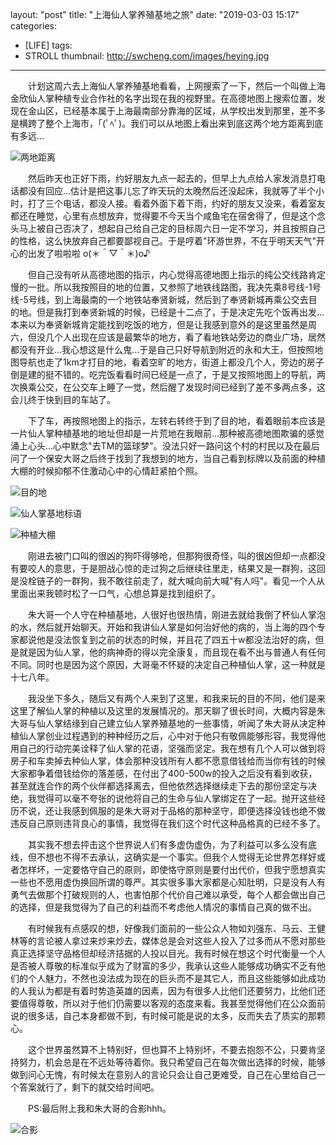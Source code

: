 layout: "post"
title: "上海仙人掌养殖基地之旅"
date: "2019-03-03 15:17"
categories:
- [LIFE]
tags:
- STROLL
thumbnail: http://swcheng.com/images/heying.jpg
---
　　计划这周六去上海仙人掌养殖基地看看，上网搜索了一下，然后一个叫做上海金欣仙人掌种植专业合作社的名字出现在我的视野里。在高德地图上搜索位置，发现在金山区，已经基本属于上海最南部分靠海的区域，从学校出发到那里，差不多是横跨了整个上海市，｢(ﾟﾍﾟ)。我们可以从地图上看出来到底这两个地方距离到底有多远...
<!-- more -->
![](/images/xianren_distance.jpg "两地距离")

　　然后昨天也正好下雨，约好朋友九点一起去的，但早上九点给人家发消息打电话都没有回应...估计是把这事儿忘了昨天玩的太晚然后还没起床，我就等了半个小时，打了三个电话，都没人接。看着外面下着下雨，约好的朋友又没来，看着室友都还在睡觉，心里有点想放弃，觉得要不今天当个咸鱼宅在宿舍得了，但是这个念头马上被自己否决了，想起自己给自己定的目标周六日一定不学习，并且按照自己的性格，这么快放弃自己都要鄙视自己。于是哼着"环游世界，不在乎明天天气"开心的出发了啦啦啦  o(＊＾▽＾＊)o♪

　　但自己没有听从高德地图的指示，内心觉得高德地图上指示的纯公交线路肯定慢的一批。所以我按照目的地的位置，又参照了地铁线路图，我决先乘8号线-1号线-5号线，到上海最南的一个地铁站奉贤新城，然后到了奉贤新城再乘公交去目的地。但是我打到奉贤新城的时候，已经是十二点了，于是决定先吃个饭再出发...本来以为奉贤新城肯定能找到吃饭的地方，但是让我感到意外的是这里虽然是周六，但没几个人出现在应该是最繁华的地方，看了看地铁站旁边的商业广场，居然都没有开业...我心想这是什么鬼...于是自己只好导航到附近的永和大王，但按照地图导航也走了1km才打目的地，看着空旷的地方，街道上都没几个人，旁边的房子倒是建的挺不错的。吃完饭看看时间已经是一点了，于是又按照地图上的导航，两次换乘公交，在公交车上睡了一觉，然后醒了发现时间已经到了差不多两点多，这会儿终于快到目的车站了。

　　下了车，再按照地图上的指示，左转右转终于到了目的地，看着眼前本应该是一片仙人掌种植基地的地址但却是一片荒地在我眼前...那种被高德地图欺骗的感觉涌上心头...心中默念"去TM的篮球梦"。没法只好一路问这个村的村民以及在最后问了一个保安大哥之后终于找到了我想到的地方，当自己看到标牌以及前面的种植大棚的时候抑郁不住激动心中的心情赶紧拍个照。

![](/images/destination_xianren.jpg "目的地")

![](/images/xianren_brand.jpg "仙人掌基地标语")

![](/images/dapeng.jpg "种植大棚")

　　刚进去被门口叫的很凶的狗吓得够呛，但那狗很奇怪，叫的很凶但却一点都没有要咬人的意思，于是胆战心惊的走过狗之后继续往里走，结果又是一群狗，这回是没栓链子的一群狗，我不敢往前走了，就大喊向前大喊"有人吗"。看见一个人从里面出来我顿时松了一口气，心想总算是找到组织了。

　　朱大哥一个人守在种植基地，人很好也很热情，刚进去就给我倒了杯仙人掌泡的水，然后就开始聊天。开始和我讲仙人掌是如何治好他的病的，当上海的四个专家都说他是没法恢复到之前的状态的时候，并且花了四五十w都没法治好的病，但是就是因为仙人掌，他的病神奇的得以完全康复，而且现在看不出与普通人有任何不同。同时也是因为这个原因，大哥毫不怀疑的决定自己种植仙人掌，这一种就是十七八年。

　　我没坐下多久，随后又有两个人来到了这里，和我来玩的目的不同，他们是来这里了解仙人掌的种植以及这里的发展情况的。那天聊了很长时间，大概内容是朱大哥与仙人掌结缘到自己建立仙人掌养殖基地的一些事情，听闻了朱大哥从决定种植仙人掌创业过程遇到的种种经历之后，心中对于他只有敬佩能够形容，我觉得他用自己的行动完美诠释了仙人掌的花语，坚强而坚定。我在想有几个人可以做到将房子和车卖掉去种仙人掌，体会那种没钱所有人都不愿意借钱给而当你有钱的时候大家都争着借钱给你的落差感，在付出了400-500w的投入之后没有看到收获，甚至就连合作的两个伙伴都选择离去，但他依然选择继续走下去的那份坚定与决绝，我觉得可以毫不夸张的说他将自己的生命与仙人掌绑定在了一起。抛开这些经历不说，还让我感到佩服的是朱大哥对于品格的那种坚守，即便选择没钱也绝不做违反自己原则违背良心的事情，我觉得在我们这个时代这种品格真的已经不多了。

　　其实我不想去抨击这个世界说人们有多虚伪虚伪，为了利益可以多么没有底线，但不想也不得不去承认，这确实是一个事实。但我个人觉得无论世界怎样好或者怎样坏，一定要恪守自己的原则，即使恪守原则是要付出代价，但我宁愿想真实一些也不愿用虚伪换回所谓的尊严。其实很多事大家都是心知肚明，只是没有人有勇气去做那个打破规则的人，也害怕那个代价自己难以承受，每个人都会做出自己的选择，但是我觉得为了自己的利益而不考虑他人情况的事情自己真的做不出。

　　有时候我有点感叹的想，好像我们面前的一些公众人物如刘强东、马云、王健林等的言论被人拿过来炒来炒去，媒体总是会对这些人投入了过多而从不愿对那些真正选择坚守品格但却经济拮据的人投以目光。我有时候在想这个时代衡量一个人是否被人尊敬的标准似乎成为了财富的多少，我承认这些人能够成功确实不乏有他们的个人魅力，不然也没法成为现在的巨头而不是其它人，而且这些能够如此成功的人我认为都是有着时势造英雄的因素，因为有很多人比他们还要努力，比他们还要值得尊敬，所以对于他们仍需要以客观的态度来看。我甚至觉得他们在公众面前说的很多话，自己本身都做不到，有时候可能是说的太多，反而失去了质实的那颗心。

　　这个世界虽然算不上特别好，但也算不上特别坏，不要去抱怨不公，只要肯坚持努力，机会总是在不远处等待着你。我只希望自己在每次做出选择的时候，能够做到问心无愧，有时候太在意别人的言论只会让自己更难受，自己在心里给自己一个答案就行了，剩下的就交给时间吧。

　　PS:最后附上我和朱大哥的合影hhh。

![](/images/heying.jpg "合影")




